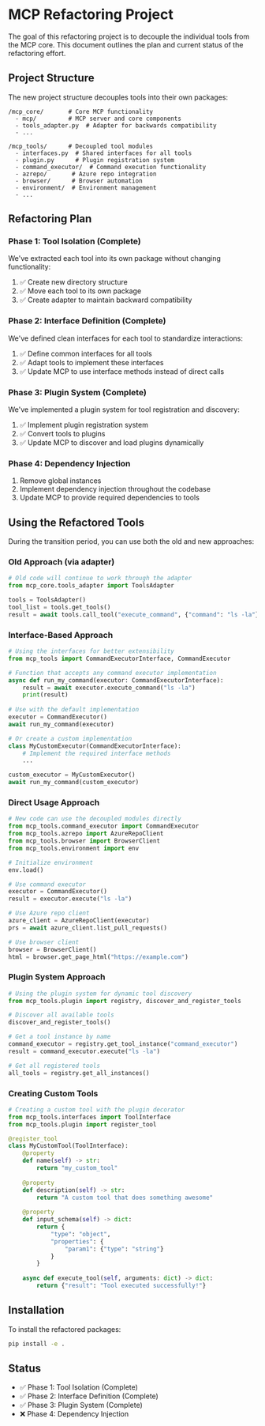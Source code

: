# MCP Refactoring Project

The goal of this refactoring project is to decouple the individual tools from the MCP core. This document outlines the plan and current status of the refactoring effort.

## Project Structure

The new project structure decouples tools into their own packages:

```
/mcp_core/       # Core MCP functionality
  - mcp/         # MCP server and core components
  - tools_adapter.py  # Adapter for backwards compatibility
  - ...

/mcp_tools/      # Decoupled tool modules
  - interfaces.py  # Shared interfaces for all tools
  - plugin.py      # Plugin registration system
  - command_executor/  # Command execution functionality
  - azrepo/       # Azure repo integration
  - browser/      # Browser automation 
  - environment/  # Environment management
  - ...
```

## Refactoring Plan

### Phase 1: Tool Isolation (Complete)

We've extracted each tool into its own package without changing functionality:

1. ✅ Create new directory structure
2. ✅ Move each tool to its own package
3. ✅ Create adapter to maintain backward compatibility

### Phase 2: Interface Definition (Complete)

We've defined clean interfaces for each tool to standardize interactions:

1. ✅ Define common interfaces for all tools
2. ✅ Adapt tools to implement these interfaces
3. ✅ Update MCP to use interface methods instead of direct calls

### Phase 3: Plugin System (Complete)

We've implemented a plugin system for tool registration and discovery:

1. ✅ Implement plugin registration system
2. ✅ Convert tools to plugins
3. ✅ Update MCP to discover and load plugins dynamically

### Phase 4: Dependency Injection

1. Remove global instances
2. Implement dependency injection throughout the codebase
3. Update MCP to provide required dependencies to tools

## Using the Refactored Tools

During the transition period, you can use both the old and new approaches:

### Old Approach (via adapter)

```python
# Old code will continue to work through the adapter
from mcp_core.tools_adapter import ToolsAdapter

tools = ToolsAdapter()
tool_list = tools.get_tools()
result = await tools.call_tool("execute_command", {"command": "ls -la"})
```

### Interface-Based Approach

```python
# Using the interfaces for better extensibility
from mcp_tools import CommandExecutorInterface, CommandExecutor

# Function that accepts any command executor implementation
async def run_my_command(executor: CommandExecutorInterface):
    result = await executor.execute_command("ls -la")
    print(result)
    
# Use with the default implementation
executor = CommandExecutor()
await run_my_command(executor)

# Or create a custom implementation
class MyCustomExecutor(CommandExecutorInterface):
    # Implement the required interface methods
    ...

custom_executor = MyCustomExecutor()
await run_my_command(custom_executor)
```

### Direct Usage Approach

```python
# New code can use the decoupled modules directly
from mcp_tools.command_executor import CommandExecutor
from mcp_tools.azrepo import AzureRepoClient
from mcp_tools.browser import BrowserClient
from mcp_tools.environment import env

# Initialize environment
env.load()

# Use command executor
executor = CommandExecutor()
result = executor.execute("ls -la")

# Use Azure repo client
azure_client = AzureRepoClient(executor)
prs = await azure_client.list_pull_requests()

# Use browser client
browser = BrowserClient()
html = browser.get_page_html("https://example.com")
```

### Plugin System Approach

```python
# Using the plugin system for dynamic tool discovery
from mcp_tools.plugin import registry, discover_and_register_tools

# Discover all available tools
discover_and_register_tools()

# Get a tool instance by name
command_executor = registry.get_tool_instance("command_executor")
result = command_executor.execute("ls -la")

# Get all registered tools
all_tools = registry.get_all_instances()
```

### Creating Custom Tools

```python
# Creating a custom tool with the plugin decorator
from mcp_tools.interfaces import ToolInterface
from mcp_tools.plugin import register_tool

@register_tool
class MyCustomTool(ToolInterface):
    @property
    def name(self) -> str:
        return "my_custom_tool"
        
    @property
    def description(self) -> str:
        return "A custom tool that does something awesome"
        
    @property
    def input_schema(self) -> dict:
        return {
            "type": "object",
            "properties": {
                "param1": {"type": "string"}
            }
        }
        
    async def execute_tool(self, arguments: dict) -> dict:
        return {"result": "Tool executed successfully!"}
```

## Installation

To install the refactored packages:

```bash
pip install -e .
```

## Status

- ✅ Phase 1: Tool Isolation (Complete)
- ✅ Phase 2: Interface Definition (Complete)
- ✅ Phase 3: Plugin System (Complete)
- ❌ Phase 4: Dependency Injection 